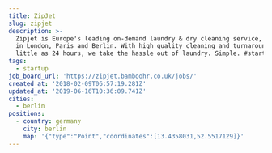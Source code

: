 ```yaml
---
title: ZipJet
slug: zipjet
description: >-
  Zipjet is Europe's leading on-demand laundry & dry cleaning service, operating
  in London, Paris and Berlin. With high quality cleaning and turnaround in as
  little as 24 hours, we take the hassle out of laundry. Simple. #startup
tags:
  - startup
job_board_url: 'https://zipjet.bamboohr.co.uk/jobs/'
created_at: '2018-02-09T06:57:19.281Z'
updated_at: '2019-06-16T10:36:09.741Z'
cities:
  - berlin
positions:
  - country: germany
    city: berlin
    map: '{"type":"Point","coordinates":[13.4358031,52.5517129]}'
---
```


